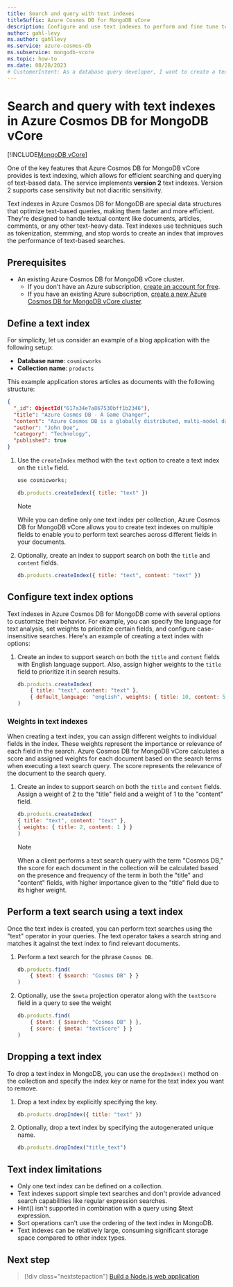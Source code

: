 ```yaml
---
title: Search and query with text indexes
titleSuffix: Azure Cosmos DB for MongoDB vCore
description: Configure and use text indexes to perform and fine tune text searches in Azure Cosmos DB for MongoDB vCore.
author: gahl-levy
ms.author: gahllevy
ms.service: azure-cosmos-db
ms.subservice: mongodb-vcore
ms.topic: how-to
ms.date: 08/28/2023
# CustomerIntent: As a database query developer, I want to create a text index so that I can perform full-text searches.
---
```


# Search and query with text indexes in Azure Cosmos DB for MongoDB vCore

[!INCLUDE[MongoDB vCore](~/reusable-content/ce-skilling/azure/includes/cosmos-db/includes/appliesto-mongodb-vcore.md)]

One of the key features that Azure Cosmos DB for MongoDB vCore provides is text indexing, which allows for efficient searching and querying of text-based data. The service implements **version 2** text indexes. Version 2 supports case sensitivity but not diacritic sensitivity.

Text indexes in Azure Cosmos DB for MongoDB are special data structures that optimize text-based queries, making them faster and more efficient. They're designed to handle textual content like documents, articles, comments, or any other text-heavy data. Text indexes use techniques such as tokenization, stemming, and stop words to create an index that improves the performance of text-based searches.

## Prerequisites

- An existing Azure Cosmos DB for MongoDB vCore cluster.
  - If you don't have an Azure subscription, [create an account for free](https://azure.microsoft.com/free).
  - If you have an existing Azure subscription, [create a new Azure Cosmos DB for MongoDB vCore cluster](quickstart-portal.md).

## Define a text index

For simplicity, let us consider an example of a blog application with the following setup:

- **Database name**: `cosmicworks`
- **Collection name**: `products`

This example application stores articles as documents with the following structure:

```json
{
  "_id": ObjectId("617a34e7a867530bff1b2346"),
  "title": "Azure Cosmos DB - A Game Changer",
  "content": "Azure Cosmos DB is a globally distributed, multi-model database service.",
  "author": "John Doe",
  "category": "Technology",
  "published": true
}
```

1. Use the `createIndex` method with the `text` option to create a text index on the `title` field.

    ```javascript
    use cosmicworks;

    db.products.createIndex({ title: "text" })
    ```

    > [!NOTE]
    > While you can define only one text index per collection, Azure Cosmos DB for MongoDB vCore allows you to create text indexes on multiple fields to enable you to perform text searches across different fields in your documents.

1. Optionally, create an index to support search on both the `title` and `content` fields.

    ```javascript
    db.products.createIndex({ title: "text", content: "text" })
    ```

## Configure text index options

Text indexes in Azure Cosmos DB for MongoDB come with several options to customize their behavior. For example, you can specify the language for text analysis, set weights to prioritize certain fields, and configure case-insensitive searches. Here's an example of creating a text index with options:

1. Create an index to support search on both the `title` and `content` fields with English language support. Also, assign higher weights to the `title` field to prioritize it in search results.

    ```javascript
    db.products.createIndex(
        { title: "text", content: "text" },
        { default_language: "english", weights: { title: 10, content: 5 }, caseSensitive: false }
    )
    ```

### Weights in text indexes

When creating a text index, you can assign different weights to individual fields in the index. These weights represent the importance or relevance of each field in the search. Azure Cosmos DB for MongoDB vCore calculates a score and assigned weights for each document based on the search terms when executing a text search query. The score represents the relevance of the document to the search query.

1. Create an index to support search on both the `title` and `content` fields. Assign a weight of 2 to the "title" field and a weight of 1 to the "content" field.

    ```javascript 
    db.products.createIndex(
    { title: "text", content: "text" },
    { weights: { title: 2, content: 1 } }
    )
    ```

    > [!NOTE]
    > When a client performs a text search query with the term "Cosmos DB," the score for each document in the collection will be calculated based on the presence and frequency of the term in both the "title" and "content" fields, with higher importance given to the "title" field due to its higher weight.

## Perform a text search using a text index

Once the text index is created, you can perform text searches using the "text" operator in your queries. The text operator takes a search string and matches it against the text index to find relevant documents.

1. Perform a text search for the phrase `Cosmos DB`.

    ```javascript
    db.products.find(
        { $text: { $search: "Cosmos DB" } }
    )
    ```

1. Optionally, use the `$meta` projection operator along with the `textScore` field in a query to see the weight

    ```javascript
    db.products.find(
        { $text: { $search: "Cosmos DB" } },
        { score: { $meta: "textScore" } }
    )
    ```

## Dropping a text index

To drop a text index in MongoDB, you can use the `dropIndex()` method on the collection and specify the index key or name for the text index you want to remove.

1. Drop a text index by explicitly specifying the key.

    ```javascript
    db.products.dropIndex({ title: "text" })
    ```

1. Optionally, drop a text index by specifying the autogenerated unique name.

    ```javascript
    db.products.dropIndex("title_text")
    ```

## Text index limitations

- Only one text index can be defined on a collection.
- Text indexes support simple text searches and don't provide advanced search capabilities like regular expression searches.
- Hint() isn't supported in combination with a query using $text expression.
- Sort operations can't use the ordering of the text index in MongoDB.
- Text indexes can be relatively large, consuming significant storage space compared to other index types.

## Next step

> [!div class="nextstepaction"]
> [Build a Node.js web application](tutorial-nodejs-web-app.md)
